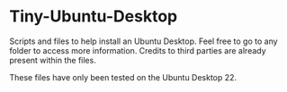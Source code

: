 # Tiny-Ubuntu-Desktop
Scripts and files to help install an Ubuntu Desktop. Feel free to go to any folder to access more information. Credits to third parties are already present within the files.

These files have only been tested on the Ubuntu Desktop 22.